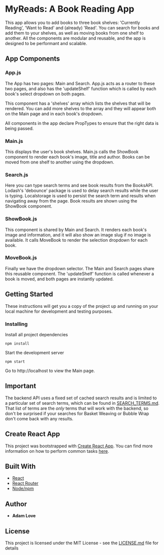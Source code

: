 # MyReads: A Book Reading App

This app allows you to add books to three book shelves: 'Currently Reading', 'Want to Read' and (already) 'Read'. You can search for books and add them to your shelves, as well as moving books from one shelf to another. All the components are modular and reusable, and the app is designed to be performant and scalable.

## App Components

### App.js

The App has two pages: Main and Search. App.js acts as a router to these two pages, and also has the 'updateShelf' function which is called by each book's select dropdown on both pages.

This component has a 'shelves' array which lists the shelves that will be rendered. You can add more shelves to the array and they will appear both on the Main page and in each book's dropdown.

All components in the app declare PropTypes to ensure that the right data is being passed.

### Main.js

This displays the user's book shelves. Main.js calls the ShowBook component to render each book's image, title and author. Books can be moved from one shelf to another using the dropdown.

### Search.js

Here you can type search terms and see book results from the BooksAPI. Lodash's 'debounce' package is used to delay search results while the user is typing. Localstorage is used to persist the search term and results when navigating away from the page. Book results are shown using the ShowBook component.

### ShowBook.js

This component is shared by Main and Search. It renders each book's image and information, and it will also show an image slug if no image is available. It calls MoveBook to render the selection dropdown for each book.

### MoveBook.js

Finally we have the dropdown selector. The Main and Search pages share this reusable component. The 'updateShelf' function is called whenever a book is moved, and both pages are instantly updated.

## Getting Started

These instructions will get you a copy of the project up and running on your local machine for development and testing purposes.

### Installing

Install all project dependencies

```
npm install
```

Start the development server

```
npm start
```
Go to http://localhost to view the Main page.

## Important

The backend API uses a fixed set of cached search results and is limited to a particular set of search terms, which can be found in [SEARCH_TERMS.md](SEARCH_TERMS.md). That list of terms are the _only_ terms that will work with the backend, so don't be surprised if your searches for Basket Weaving or Bubble Wrap don't come back with any results.

## Create React App

This project was bootstrapped with [Create React App](https://github.com/facebookincubator/create-react-app). You can find more information on how to perform common tasks [here](https://github.com/facebookincubator/create-react-app/blob/master/packages/react-scripts/template/README.md).

## Built With

* [React](https://github.com/facebook/react)
* [React Router](https://github.com/ReactTraining/react-router)
* [Node/npm](https://github.com/nodejs/node)

## Author

* **Adam Love**

## License

This project is licensed under the MIT License - see the [LICENSE.md](LICENSE.md) file for details

